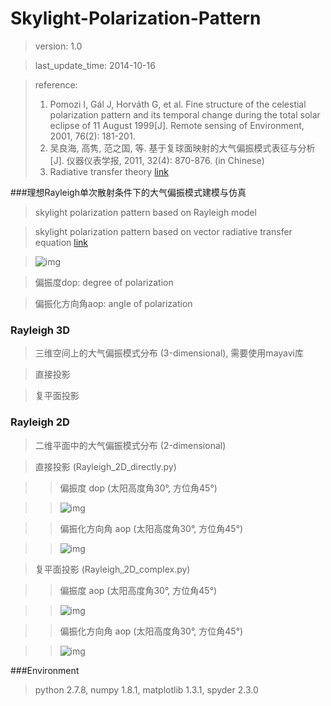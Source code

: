 Skylight-Polarization-Pattern
=============================
>version: 1.0

>last_update_time: 2014-10-16

>reference:
>
>1. Pomozi I, Gál J, Horváth G, et al. Fine structure of the celestial polarization pattern and its temporal change during the total solar eclipse of 11 August 1999\[J\]. Remote sensing of Environment, 2001, 76(2): 181-201.
>2. 吴良海, 高隽, 范之国, 等. 基于复球面映射的大气偏振模式表征与分析\[J\]. 仪器仪表学报, 2011, 32(4): 870-876. (in Chinese)
>3. Radiative transfer theory [link](http://www.oceanopticsbook.info/view/radiative_transfer_theory/level_2/the_vector_radiative_transfer_equation)

###理想Rayleigh单次散射条件下的大气偏振模式建模与仿真

>skylight polarization pattern based on Rayleigh model

>skylight polarization pattern based on vector radiative transfer equation [link](http://www.oceanopticsbook.info/view/radiative_transfer_theory/level_2/the_vector_radiative_transfer_equation)

>![img](https://github.com/ConanGit/gallery/blob/master/Skylight-Polarization-Pattern/img1.jpg)

>偏振度dop: degree of polarization

>偏振化方向角aop: angle of polarization

### Rayleigh 3D
>三维空间上的大气偏振模式分布 (3-dimensional), 需要使用mayavi库

>直接投影

>复平面投影

### Rayleigh 2D
>二维平面中的大气偏振模式分布 (2-dimensional)

>直接投影 (Rayleigh_2D_directly.py)

>>偏振度 dop (太阳高度角30°, 方位角45°)

>>![img](https://github.com/ConanGit/gallery/blob/master/Skylight-Polarization-Pattern/img2.png)

>>偏振化方向角 aop (太阳高度角30°, 方位角45°)

>>![img](https://github.com/ConanGit/gallery/blob/master/Skylight-Polarization-Pattern/img3.png)

>复平面投影 (Rayleigh_2D_complex.py)

>>偏振度 aop (太阳高度角30°, 方位角45°)

>>![img](https://github.com/ConanGit/gallery/blob/master/Skylight-Polarization-Pattern/img4.png)

>>偏振化方向角 aop (太阳高度角30°, 方位角45°)

>>![img](https://github.com/ConanGit/gallery/blob/master/Skylight-Polarization-Pattern/img5.png)

###Environment
>python 2.7.8, numpy 1.8.1, matplotlib 1.3.1, spyder 2.3.0

